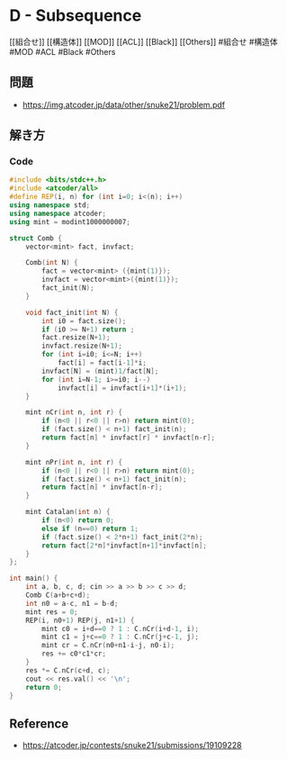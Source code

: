 # D - Subsequence
[[組合せ]] [[構造体]] [[MOD]] [[ACL]] [[Black]] [[Others]]
#組合せ #構造体 #MOD #ACL #Black #Others 

## 問題
- https://img.atcoder.jp/data/other/snuke21/problem.pdf

## 解き方
### Code
```c++
#include <bits/stdc++.h>
#include <atcoder/all>
#define REP(i, n) for (int i=0; i<(n); i++)
using namespace std;
using namespace atcoder;
using mint = modint1000000007;

struct Comb {
	vector<mint> fact, invfact;

	Comb(int N) {
		fact = vector<mint> ({mint(1)});
		invfact = vector<mint>({mint(1)});
		fact_init(N);
	}

	void fact_init(int N) {
		int i0 = fact.size();
		if (i0 >= N+1) return ;
		fact.resize(N+1);
		invfact.resize(N+1);
		for (int i=i0; i<=N; i++)
			fact[i] = fact[i-1]*i;
		invfact[N] = (mint)1/fact[N];
		for (int i=N-1; i>=i0; i--)
			invfact[i] = invfact[i+1]*(i+1);
	}

	mint nCr(int n, int r) {
		if (n<0 || r<0 || r>n) return mint(0);
		if (fact.size() < n+1) fact_init(n);
		return fact[n] * invfact[r] * invfact[n-r];
	}

	mint nPr(int n, int r) {
		if (n<0 || r<0 || r>n) return mint(0);
		if (fact.size() < n+1) fact_init(n);
		return fact[n] * invfact[n-r];
	}

	mint Catalan(int n) {
		if (n<0) return 0;
		else if (n==0) return 1;
		if (fact.size() < 2*n+1) fact_init(2*n);
		return fact[2*n]*invfact[n+1]*invfact[n];
	}
};

int main() {
	int a, b, c, d; cin >> a >> b >> c >> d;
	Comb C(a+b+c+d);
	int n0 = a-c, n1 = b-d;
	mint res = 0;
	REP(i, n0+1) REP(j, n1+1) {
		mint c0 = i+d==0 ? 1 : C.nCr(i+d-1, i);
		mint c1 = j+c==0 ? 1 : C.nCr(j+c-1, j);
		mint cr = C.nCr(n0+n1-i-j, n0-i);
		res += c0*c1*cr;
	}
	res *= C.nCr(c+d, c);
	cout << res.val() << '\n';
	return 0;
}
```

## Reference
- https://atcoder.jp/contests/snuke21/submissions/19109228